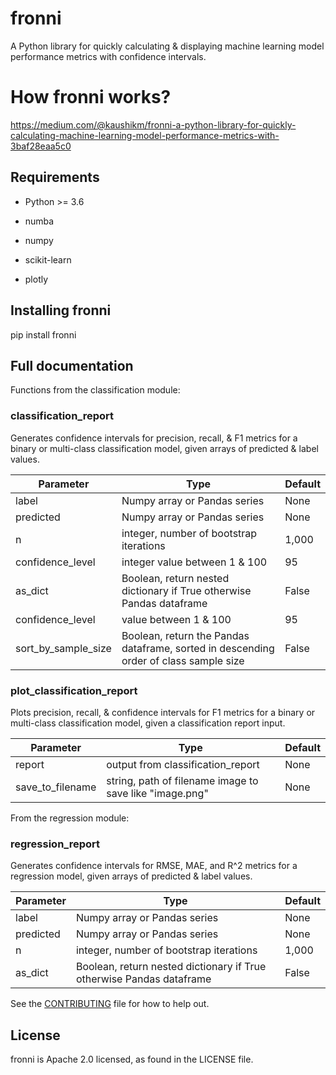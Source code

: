 
# fronni
A Python library for quickly calculating & displaying machine learning model performance metrics with confidence intervals.

# How fronni works?

https://medium.com/@kaushikm/fronni-a-python-library-for-quickly-calculating-machine-learning-model-performance-metrics-with-3baf28eaa5c0

## Requirements

* Python >= 3.6

* numba

* numpy

* scikit-learn

* plotly

## Installing fronni

pip install fronni


## Full documentation

Functions from the classification module:

### classification_report

Generates confidence intervals for precision, recall, & F1 metrics for a binary or multi-class classification model, given arrays of predicted & label values.

| Parameter | Type | Default |
|--|--|--|
| label | Numpy array or Pandas series | None
| predicted | Numpy array or Pandas series | None
| n | integer, number of bootstrap iterations | 1,000
| confidence_level | integer value between 1 & 100 | 95
| as_dict | Boolean, return nested dictionary if True otherwise Pandas dataframe | False
| confidence_level | value between 1 & 100 | 95
| sort_by_sample_size | Boolean, return the Pandas dataframe, sorted in descending order of class sample size | False

### plot_classification_report

Plots precision, recall, & confidence intervals for F1 metrics for a binary or multi-class classification model, given a classification report input.

| Parameter | Type | Default |
|--|--|--|
| report | output from classification_report | None
| save_to_filename | string, path of filename image to save like "image.png" | None

From the regression module:

### regression_report

Generates confidence intervals for RMSE, MAE, and R^2 metrics for a regression model, given arrays of predicted & label values.

| Parameter | Type | Default |
|--|--|--|
| label | Numpy array or Pandas series | None
| predicted | Numpy array or Pandas series | None
| n | integer, number of bootstrap iterations | 1,000
| as_dict | Boolean, return nested dictionary if True otherwise Pandas dataframe | False

See the [CONTRIBUTING](CONTRIBUTING.md) file for how to help out.

## License

fronni is Apache 2.0 licensed, as found in the LICENSE file.
